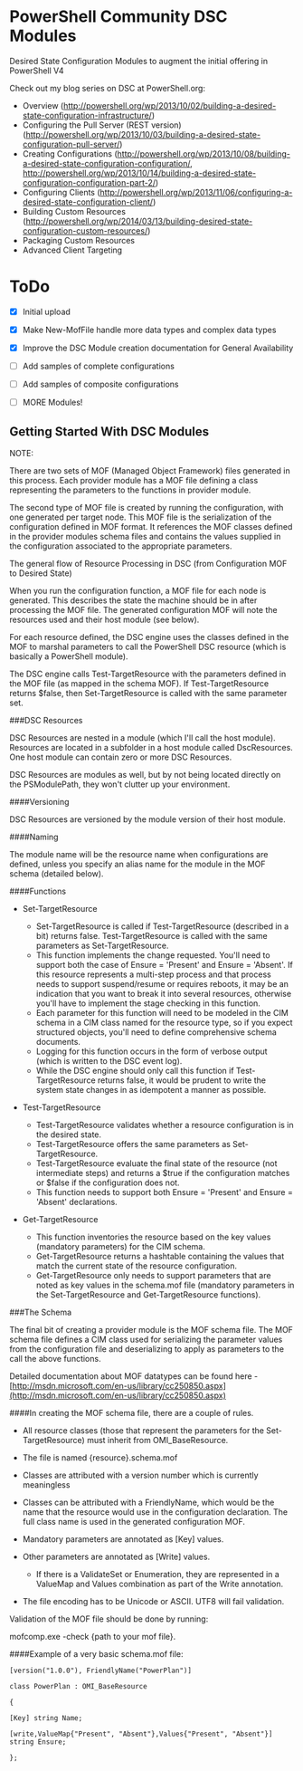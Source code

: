 PowerShell Community DSC Modules
===========

Desired State Configuration Modules to augment the initial offering in PowerShell V4

Check out my blog series on DSC at PowerShell.org:
- Overview (<http://powershell.org/wp/2013/10/02/building-a-desired-state-configuration-infrastructure/>)
- Configuring the Pull Server (REST version) (<http://powershell.org/wp/2013/10/03/building-a-desired-state-configuration-pull-server/>)
- Creating Configurations (<http://powershell.org/wp/2013/10/08/building-a-desired-state-configuration-configuration/>, <http://powershell.org/wp/2013/10/14/building-a-desired-state-configuration-configuration-part-2/>)
- Configuring Clients (<http://powershell.org/wp/2013/11/06/configuring-a-desired-state-configuration-client/>)
- Building Custom Resources (<http://powershell.org/wp/2014/03/13/building-desired-state-configuration-custom-resources/>)
- Packaging Custom Resources
- Advanced Client Targeting




ToDo
=====
- [x] Initial upload
- [x] Make New-MofFile handle more data types and complex data types
- [x] Improve the DSC Module creation documentation for General Availability
- [ ] Add samples of complete configurations
- [ ] Add samples of composite configurations
- [ ] MORE Modules!


Getting Started With DSC Modules
--------------------------------
  

NOTE: 
  

There are two sets of MOF (Managed Object Framework) files generated in this process. Each provider module has a MOF file defining a class representing the parameters to the functions in provider module. 

The second type of MOF file is created by running the configuration, with one generated per target node.  This MOF file is the serialization of the configuration defined in MOF format.  It references the MOF classes defined in the provider modules schema files and contains the values supplied in the configuration associated to the appropriate parameters.

The general flow of Resource Processing in DSC (from Configuration MOF to Desired State)

When you run the configuration function, a MOF file for each node is generated. This describes the state the machine should be in after processing the MOF file.  The generated configuration MOF will note the resources used and their host module (see below).   

For each resource defined, the DSC engine uses the classes defined in the MOF to marshal parameters to call the PowerShell DSC resource (which is basically a PowerShell module).  

The DSC engine calls Test-TargetResource with the parameters defined in the MOF file (as mapped in the schema MOF). If Test-TargetResource returns $false, then Set-TargetResource is called with the same parameter set.
  

###DSC Resources

DSC Resources are nested in a module (which I'll call the host module).  Resources are located in a subfolder in a host module called DscResources.  One host module can contain zero or more DSC Resources.

DSC Resources are modules as well, but by not being located directly on the PSModulePath, they won't clutter up your environment.

####Versioning

DSC Resources are versioned by the module version of their host module.
  

####Naming

The module name will be the resource name when configurations are defined, unless you specify an alias name for the module in the MOF schema (detailed below).
  

####Functions

- Set-TargetResource 
    - Set-TargetResource is called if Test-TargetResource (described in a bit) returns false.  Test-TargetResource is called with the same parameters as Set-TargetResource. 
    - This function implements the change requested.  You'll need to support both the case of Ensure = 'Present' and Ensure = 'Absent'.  If this resource represents a multi-step process and that process needs to support suspend/resume or requires reboots, it may be an indication that you want to break it into several resources, otherwise you'll have to implement the stage checking in this function. 
    - Each parameter for this function will need to be modeled in the CIM schema in a CIM class named for the resource type, so if you expect structured objects, you'll need to define comprehensive schema documents. 
    - Logging for this function occurs in the form of verbose output (which is written to the DSC event log). 
    - While the DSC engine should only call this function if Test-TargetResource returns false, it would be prudent to write the system state changes in as idempotent a manner as possible. 

- Test-TargetResource 
    - Test-TargetResource validates whether a resource configuration is in the desired state. 
    - Test-TargetResource offers the same parameters as Set-TargetResource. 
    - Test-TargetResource evaluate the final state of the resource (not intermediate steps) and returns a $true if the configuration matches or $false if the configuration does not. 
    - This function needs to support both Ensure = 'Present' and Ensure = 'Absent' declarations. 

- Get-TargetResource 
    - This function inventories the resource based on the key values (mandatory parameters) for the CIM schema. 
    - Get-TargetResource returns a hashtable containing the values that match the current state of the resource configuration. 
    - Get-TargetResource only needs to support parameters that are noted as key values in the schema.mof file (mandatory parameters in the Set-TargetResource and Get-TargetResource functions). 

  

###The Schema

The final bit of creating a provider module is the MOF schema file.  The MOF schema file defines a CIM class used for serializing the parameter values from the configuration file and deserializing to apply as parameters to the call the above functions. 

Detailed documentation about MOF datatypes can be found here - [http://msdn.microsoft.com/en-us/library/cc250850.aspx](http://msdn.microsoft.com/en-us/library/cc250850.aspx)

  

####In creating the MOF schema file, there are a couple of rules. 

- All resource classes (those that represent the parameters for the Set-TargetResource) must inherit from OMI_BaseResource. 
- The file is named {resource}.schema.mof 
- Classes are attributed with a version number which is currently meaningless 

- Classes can be attributed with a FriendlyName, which would be the name that the resource would use in the configuration declaration. The full class name is used in the generated configuration MOF. 
- Mandatory parameters are annotated as [Key] values. 
- Other parameters are annotated as [Write] values. 
    - If there is a ValidateSet or Enumeration, they are represented in a ValueMap and Values combination as part of the Write annotation. 

- The file encoding has to be Unicode or ASCII. UTF8 will fail validation. 
  

Validation of the MOF file should be done by running:

mofcomp.exe -check {path to your mof file}.

  

####Example of a very basic schema.mof file:

````  
[version("1.0.0"), FriendlyName("PowerPlan")]

class PowerPlan : OMI_BaseResource

{

[Key] string Name;

[write,ValueMap{"Present", "Absent"},Values{"Present", "Absent"}] string Ensure;

};
````
